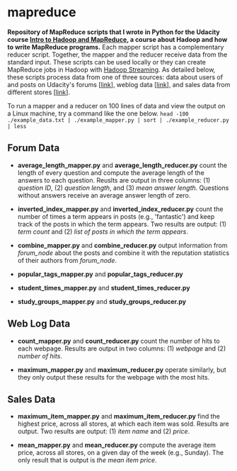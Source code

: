 mapreduce
=========

**Repository of MapReduce scripts that I wrote in Python for the Udacity course [Intro to Hadoop and MapReduce](https://www.udacity.com/course/ud617), a course about Hadoop and how to write MapReduce programs.** Each mapper script has a complementary reducer script. Together, the mapper and the reducer receive data from the standard input. These scripts can be used locally or they can create MapReduce jobs in Hadoop with [Hadoop Streaming](http://hadoop.apache.org/docs/r1.2.1/streaming.html). As detailed below, these scripts process data from one of three sources: data about users of and posts on Udacity's forums [[link](http://content.udacity-data.com/course/hadoop/forum_data.tar.gz)], weblog data [[link](http://content.udacity-data.com/courses/ud617/access_log.gz)], and sales data from different stores [[link](http://content.udacity-data.com/courses/ud617/purchases.txt.gz)].

To run a mapper and a reducer on 100 lines of data and view the output on a Linux machine, try a command like the one below.
```head -100 ./example_data.txt | ./example_mapper.py | sort | ./example_reducer.py | less```

Forum Data
----------
- **average_length_mapper.py** and **average_length_reducer.py** count the length of every question and compute the average length of the answers to each question. Reuslts are output in three columns: (1) *question ID*, (2) *question length*, and (3) *mean answer length*. Questions without answers receive an average answer length of zero.

- **inverted_index_mapper.py** and **inverted_index_reducer.py** count the number of times a term appears in posts (e.g., 'fantastic') and keep track of the posts in which the term appears. Two results are output: (1) *term count* and (2) *list of posts in which the term appears*.

- **combine_mapper.py** and **combine_reducer.py** output information from *forum_node* about the posts and combine it with the reputation statistics of their authors from *forum_node*.

- **popular_tags_mapper.py** and **popular_tags_reducer.py**

- **student_times_mapper.py** and **student_times_reducer.py**

- **study_groups_mapper.py** and **study_groups_reducer.py**

Web Log Data
------------
- **count_mapper.py** and **count_reducer.py** count the number of hits to each webpage. Results are output in two columns: (1) *webpage* and (2) *number of hits*.

- **maximum_mapper.py** and **maximum_reducer.py** operate similarly, but they only output these results for the webpage with the most hits.

Sales Data
----------
- **maximum_item_mapper.py** and **maximum_item_reducer.py** find the highest price, across all stores, at which each item was sold. Results are output. Two results are output: (1) *item name* and (2) *price*.

- **mean_mapper.py** and **mean_reducer.py** compute the average item price, across all stores, on a given day of the week (e.g., Sunday). The only result that is output is *the mean item price*.

